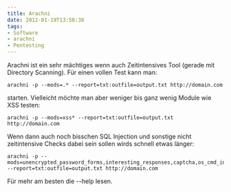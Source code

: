 ```yaml
---
title: Arachni
date: 2012-01-19T13:58:38
tags: 
- Software
- arachni
- Pentesting
---
```


Arachni ist ein sehr mächtiges wenn auch Zeitintensives Tool (gerade mit
Directory Scanning). Für einen vollen Test kann man:

    arachni -p --mods=.* --report=txt:outfile=output.txt http://domain.com

starten. Vielleicht möchte man aber weniger bis ganz wenig Module wie XSS testen:

    arachni -p --mods=xss* --report=txt:outfile=output.txt http://domain.com

Wenn dann auch noch bisschen SQL Injection und sonstige nicht zeitintensive
Checks dabei sein sollen wirds schnell etwas länger:

    arachni -p --mods=unencrypted_password_forms,interesting_responses,captcha,os_cmd_injection_timing,sqli_blind_rdiff,xss*,xss_script_tag,sqli,code_injection_timing, --report=txt:outfile=output.txt http://domain.com

Für mehr am besten die --help lesen.